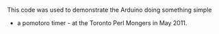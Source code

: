 This code was used to demonstrate the Arduino doing something simple 
- a pomotoro timer - at the Toronto Perl Mongers in May 2011.
